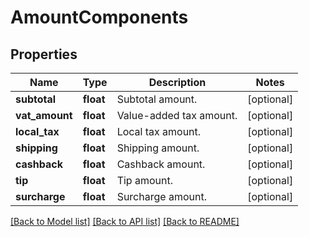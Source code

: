 # AmountComponents

## Properties
Name | Type | Description | Notes
------------ | ------------- | ------------- | -------------
**subtotal** | **float** | Subtotal amount. | [optional] 
**vat_amount** | **float** | Value-added tax amount. | [optional] 
**local_tax** | **float** | Local tax amount. | [optional] 
**shipping** | **float** | Shipping amount. | [optional] 
**cashback** | **float** | Cashback amount. | [optional] 
**tip** | **float** | Tip amount. | [optional] 
**surcharge** | **float** | Surcharge amount. | [optional] 

[[Back to Model list]](../README.md#documentation-for-models) [[Back to API list]](../README.md#documentation-for-api-endpoints) [[Back to README]](../README.md)


